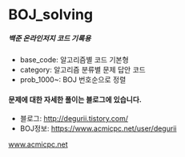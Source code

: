 ﻿# BOJ_solving
##### 백준 온라인저지 코드 기록용

* base_code: 알고리즘별 코드 기본형
* category: 알고리즘 분류별 문제 답안 코드
* prob_1000~: BOJ 번호순으로 정렬

#### 문제에 대한 자세한 풀이는 블로그에 있습니다.
* 블로그: http://degurii.tistory.com/
* BOJ정보: https://www.acmicpc.net/user/degurii  

www.acmicpc.net  

